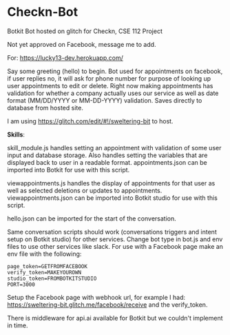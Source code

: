 # Checkn-Bot
Botkit Bot hosted on glitch for Checkn, CSE 112 Project

Not yet approved on Facebook, message me to add. 

For: https://lucky13-dev.herokuapp.com/

Say some greeting (hello) to begin. 
Bot used for appointments on facebook, if user replies no, it will ask for phone number for purpose of looking up user appointments to edit or delete. 
Right now making appointments has validation for whether a company actually uses our service as well as date format (MM/DD/YYYY or MM-DD-YYYY) validation. Saves directly to database from hosted site.

I am using https://glitch.com/edit/#!/sweltering-bit to host. 

**Skills**:

skill_module.js handles setting an appointment with validation of some user input and database storage. Also handles setting the variables that are displayed back to user in a readable format. appointments.json can be imported into Botkit for use with this script.

viewappointments.js handles the display of appointments for that user as well as selected deletions or updates to appointments. viewappointments.json can be imported into Botkit studio for use with this script. 

hello.json can be imported for the start of the conversation. 

Same conversation scripts should work (conversations triggers and intent setup on Botkit studio) for other services. Change bot type in bot.js and env files to use other services like slack. For use with a Facebook page make an env file with the following: 
```
page_token=GETFROMFACEBOOK
verify_token=MAKEYOUROWN
studio_token=FROMBOTKITSTUDIO
PORT=3000
```
Setup the Facebook page with webhook url, for example I had: https://sweltering-bit.glitch.me/facebook/receive and the verify_token.

There is middleware for api.ai available for Botkit but we couldn't implement in time. 
